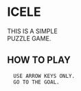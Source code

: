 # ICELE
THIS IS A SIMPLE  
PUZZLE GAME.  

## HOW TO PLAY
```
  USE ARROW KEYS ONLY.
  GO TO THE GOAL.
```
